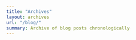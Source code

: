 ```yaml
---
title: "Archives"
layout: archives
url: "/blog/"
summary: Archive of blog posts chronologically
---
```


